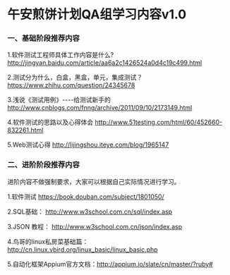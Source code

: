 # 午安煎饼计划QA组学习内容v1.0
 
### 一、基础阶段推荐内容
 
1.软件测试工程师具体工作内容是什么?
http://jingyan.baidu.com/article/aa6a2c1426524a0d4c19c499.html
 
2.测试分为什么，白盒，黑盒，单元，集成测试？
https://www.zhihu.com/question/24345678
 
3.浅说《测试用例》----给测试新手的
http://www.cnblogs.com/fnng/archive/2011/09/10/2173149.html
 
4.软件测试的思路以及心得体会
http://www.51testing.com/html/60/452660-832261.html
 
5.Web测试心得
http://lijingshou.iteye.com/blog/1965147
 
### 二、进阶阶段推荐内容
 
进阶内容不做强制要求，大家可以根据自己实际情况进行学习。

1.软件测试
https://book.douban.com/subject/1801050/
 
2.SQL基础：
http://www.w3school.com.cn/sql/index.asp

3.JSON 教程：
http://www.w3school.com.cn/json/index.asp
 
4.鸟哥的linux私房菜基础篇：http://cn.linux.vbird.org/linux_basic/linux_basic.php

5.自动化框架Appium官方文档：http://appium.io/slate/cn/master/?ruby#
